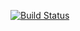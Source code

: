 [![Build Status](https://travis-ci.org/dayyansisson/TravisCILab.svg?branch=master)](https://travis-ci.org/dayyansisson/TravisCILab)
